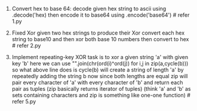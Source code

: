 1. Convert hex to base 64:
		decode given hex string to ascii using .decode('hex)
		then encode it to base64 using .encode('base64')
		# refer 1.py

2. Fixed Xor
		given two hex strings to produce their Xor convert each hex string to base10 and then xor both base 10 numbers then convert to hex
		# refer 2.py

5. Implement repeating-key XOR
		task is to xor a given string 'a' with given key 'b'
		here we can use
				"".join(chr(ord(i)^ord(j)) for i,j in zip(a,cycle(b)))
		so what above line does is cycle(b) will create a string of length 'a' by repeatedly adding the string b now since both lengths are equal zip will pair every character of 'a' with every character of 'b' and return each pair as tuples (zip basically returns iterator of tuples)
		(think 'a' and 'b' as sets containing characters and zip is something like one-one function)
		# refer 5.py
		